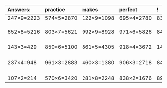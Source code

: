 | Answers: | practice | makes | perfect | ! |
| :--- | :--- | :--- | :--- | :--- |
| 247×9=2223 | 574×5=2870 | 122×9=1098 | 695×4=2780 | 833×8=6664 | 
|   |   |   |   |   | 
|   |   |   |   |   | 
|   |   |   |   |   | 
| 652×8=5216 | 803×7=5621 | 992×9=8928 | 971×6=5826 | 847×5=4235 | 
|   |   |   |   |   | 
|   |   |   |   |   | 
|   |   |   |   |   | 
|   |   |   |   |   | 
| 143×3=429 | 850×6=5100 | 861×5=4305 | 918×4=3672 | 149×8=1192 | 
|   |   |   |   |   | 
|   |   |   |   |   | 
|   |   |   |   |   | 
|   |   |   |   |   | 
| 237×4=948 | 961×3=2883 | 460×3=1380 | 906×3=2718 | 844×8=6752 | 
|   |   |   |   |   | 
|   |   |   |   |   | 
|   |   |   |   |   | 
|   |   |   |   |   | 
| 107×2=214 | 570×6=3420 | 281×8=2248 | 838×2=1676 | 890×5=4450 | 
